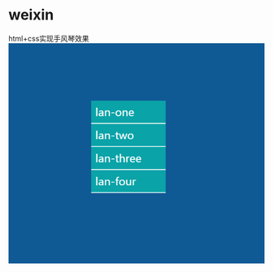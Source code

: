 # weixin
html+css实现手风琴效果
![image](https://github.com/Ciketoom/weixin/blob/master/2020-05-10_224249.png)
